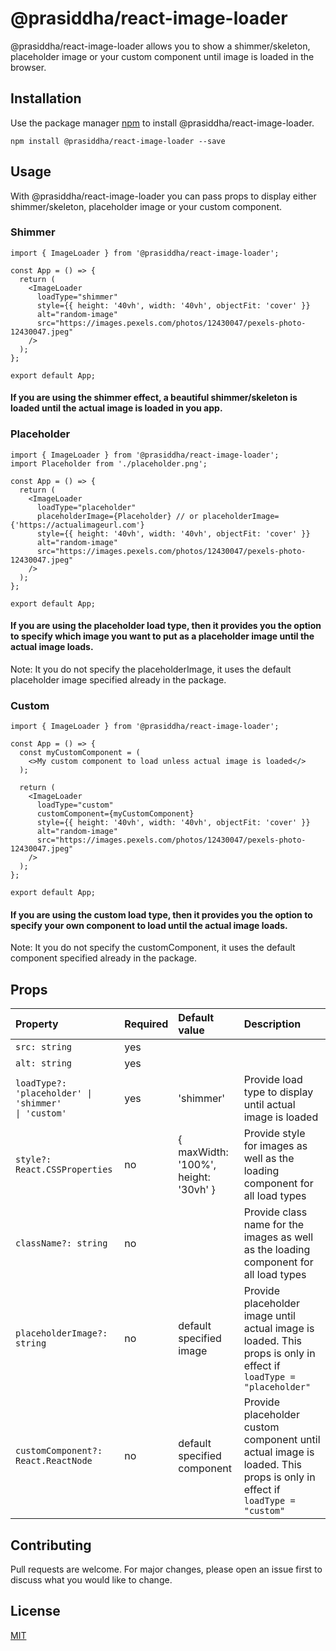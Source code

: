 # @prasiddha/react-image-loader

@prasiddha/react-image-loader allows you to show a shimmer/skeleton, placeholder image or your custom component until image is loaded in the browser.

## Installation

Use the package manager [npm](https://nodejs.org/en/) to install @prasiddha/react-image-loader.

```terminal
npm install @prasiddha/react-image-loader --save
```

## Usage

With @prasiddha/react-image-loader you can pass props to display either shimmer/skeleton, placeholder image or your custom component.

### Shimmer

```tsx
import { ImageLoader } from '@prasiddha/react-image-loader';

const App = () => {
  return (
    <ImageLoader
      loadType="shimmer"
      style={{ height: '40vh', width: '40vh', objectFit: 'cover' }}
      alt="random-image"
      src="https://images.pexels.com/photos/12430047/pexels-photo-12430047.jpeg"
    />
  );
};

export default App;
```

#### If you are using the shimmer effect, a beautiful shimmer/skeleton is loaded until the actual image is loaded in you app.

### Placeholder

```tsx
import { ImageLoader } from '@prasiddha/react-image-loader';
import Placeholder from './placeholder.png';

const App = () => {
  return (
    <ImageLoader
      loadType="placeholder"
      placeholderImage={Placeholder} // or placeholderImage={'https://actualimageurl.com'}
      style={{ height: '40vh', width: '40vh', objectFit: 'cover' }}
      alt="random-image"
      src="https://images.pexels.com/photos/12430047/pexels-photo-12430047.jpeg"
    />
  );
};

export default App;
```

#### If you are using the placeholder load type, then it provides you the option to specify which image you want to put as a placeholder image until the actual image loads.

Note: It you do not specify the placeholderImage, it uses the default placeholder image specified already in the package.

### Custom

```tsx
import { ImageLoader } from '@prasiddha/react-image-loader';

const App = () => {
  const myCustomComponent = (
    <>My custom component to load unless actual image is loaded</>
  );

  return (
    <ImageLoader
      loadType="custom"
      customComponent={myCustomComponent}
      style={{ height: '40vh', width: '40vh', objectFit: 'cover' }}
      alt="random-image"
      src="https://images.pexels.com/photos/12430047/pexels-photo-12430047.jpeg"
    />
  );
};

export default App;
```

#### If you are using the custom load type, then it provides you the option to specify your own component to load until the actual image loads.

Note: It you do not specify the customComponent, it uses the default component specified already in the package.

## Props

| Property                                                               | Required | Default value                        | Description                                                                                                              |
| :--------------------------------------------------------------------- | :------- | :----------------------------------- | :----------------------------------------------------------------------------------------------------------------------- |
| `src: string`                                                          | yes      |                                      |
| `alt: string`                                                          | yes      |                                      |
| <code>loadType?: 'placeholder' &#124; 'shimmer' &#124; 'custom'</code> | yes      | 'shimmer'                            | Provide load type to display until actual image is loaded                                                                |
| `style?: React.CSSProperties`                                          | no       | { maxWidth: '100%', height: '30vh' } | Provide style for images as well as the loading component for all load types                                             |
| `className?: string`                                                   | no       |                                      | Provide class name for the images as well as the loading component for all load types                                    |
| `placeholderImage?: string`                                            | no       | default specified image              | Provide placeholder image until actual image is loaded. This props is only in effect if `loadType = "placeholder"`       |
| `customComponent?: React.ReactNode`                                    | no       | default specified component          | Provide placeholder custom component until actual image is loaded. This props is only in effect if `loadType = "custom"` |

###

## Contributing

Pull requests are welcome. For major changes, please open an issue first to discuss what you would like to change.

## License

[MIT](https://choosealicense.com/licenses/mit/)
